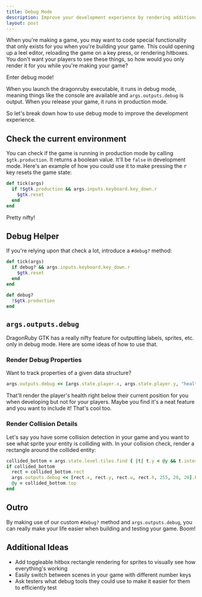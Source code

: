 ```yaml
---
title: Debug Mode
description: Improve your development experience by rendering additional info and supporting hotkeys.
layout: post
---
```


When you're making a game, you may want to code special functionality that only exists for you when you're building your game. This could opening up a leel editor, reloading the game on a key press, or rendering hitboxes. You don't want your players to see these things, so how would you only render it for you while you're making your game?

Enter debug mode!

When you launch the dragonruby executable, it runs in debug mode, meaning things like the console are available and `args.outputs.debug` is output. When you release your game, it runs in production mode.

So let's break down how to use debug mode to improve the development experience.

## Check the current environment

You can check if the game is running in production mode by calling `$gtk.production`. It returns a boolean value. It'll be `false` in development mode. Here's an example of how you could use it to make pressing the <kbd>r</kbd> key resets the game state:

``` ruby
def tick(args)
  if !$gtk.production && args.inputs.keyboard.key_down.r
    $gtk.reset
  end
end
```

Pretty nifty!

## Debug Helper

If you're relying upon that check a lot, introduce a `#debug?` method:

``` ruby
def tick(args)
  if debug? && args.inputs.keyboard.key_down.r
    $gtk.reset
  end
end

def debug?
  !$gtk.production
end
```

## `args.outputs.debug`

DragonRuby GTK has a really nifty feature for outputting labels, sprites, etc. only in debug mode. Here are some ideas of how to use that.

### Render Debug Properties

Want to track properties of a given data structure?

``` ruby
args.outputs.debug << [args.state.player.x, args.state.player.y, "health: #{args.state.player.health}"].label
```

That'll render the player's health right below their current position for you when developing but not for your players. Maybe you find it's a neat feature and you want to include it! That's cool too.

### Render Collision Details

Let's say you have some collision detection in your game and you want to see what sprite your entity is colliding with. In your collision check, render a rectangle around the collided entity:

``` ruby
collided_bottom = args.state.level.tiles.find { |t| t.y < @y && t.intersect_rect?(self) }
if collided_bottom
  rect = collided_bottom.rect
  args.outputs.debug << [rect.x, rect.y, rect.w, rect.h, 255, 20, 20].border
  @y = collided_bottom.top
end
```

## Outro

By making use of our custom `#debug?` method and `args.outputs.debug`, you can really make your life easier when building and testing your game. Boom!

## Additional Ideas

- Add toggleable hitbox rectangle rendering for sprites to visually see how everything's working
- Easily switch between scenes in your game with different number keys
- Ask testers what debug tools they could use to make it easier for them to efficiently test
